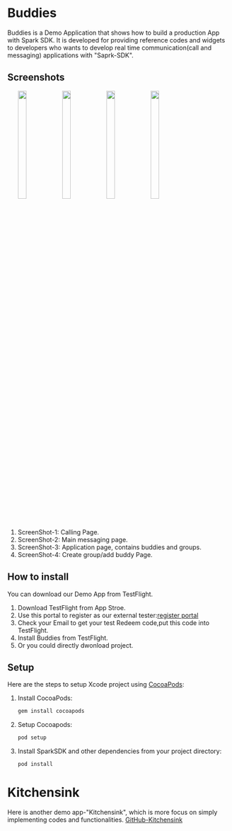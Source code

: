 # Buddies

Buddies is a Demo Application that shows how to build a production App with Spark SDK. It is developed for providing reference codes and widgets to developers who wants to develop real time communication(call and messaging) applications with "Saprk-SDK".

## Screenshots 
<ul>
<img src="https://github.com/ciscospark/spark-ios-sdk-example-buddies/blob/develop/ScreenShots/S_4.jpg" width="20%" height="25%">
<img src="https://github.com/ciscospark/spark-ios-sdk-example-buddies/blob/develop/ScreenShots/S_2.jpg" width="20%" height="25%">
<img src="https://github.com/ciscospark/spark-ios-sdk-example-buddies/blob/develop/ScreenShots/S_3.jpg" width="20%" height="25%">
<img src="https://github.com/ciscospark/spark-ios-sdk-example-buddies/blob/develop/ScreenShots/S_1.jpg" width="20%" height="25%">
</ul>

1. ScreenShot-1: Calling Page.
1. ScreenShot-2: Main messaging page.
1. ScreenShot-3: Application page, contains buddies and groups.
1. ScreenShot-4: Create group/add buddy Page.

## How to install
You can download our Demo App from TestFlight.
1. Download TestFlight from App Stroe.
1. Use this portal to register as our external tester:[register portal](https://buddies-ios-beta-user-signup.herokuapp.com/?token=MTcHLfVhezEow4VqgWwPTRfcKZPoXCeT
)
1. Check your Email to get your test Redeem code,put this code into TestFlight.
1. Install Buddies from TestFlight.
1. Or you could directly dwonload project.

## Setup
Here are the steps to setup Xcode project using [CocoaPods](http://cocoapods.org):

1. Install CocoaPods:
    ```bash
    gem install cocoapods
    ```

2. Setup Cocoapods:
    ```bash
    pod setup
    ```

3. Install SparkSDK and other dependencies from your project directory:

    ```bash
    pod install
    ```
# Kitchensink
Here is another demo app-"Kitchensink", which is more focus on simply implementing codes and functionalities.
[GitHub-Kitchensink](https://github.com/ciscospark/spark-ios-sdk-example) 
